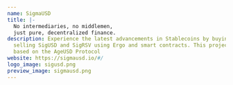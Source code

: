 ```yaml
---
name: SigmaUSD
title: |-
  No intermediaries, no middlemen,
  just pure, decentralized finance.
description: Experience the latest advancements in Stablecoins by buying and
  selling SigUSD and SigRSV using Ergo and smart contracts. This project is
  based on the AgeUSD Protocol
website: https://sigmausd.io/#/
logo_image: sigusd.png
preview_image: sigmausd.png
---
```

